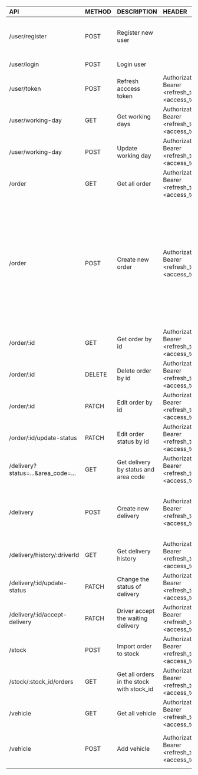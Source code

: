 | API | METHOD | DESCRIPTION | HEADER | BODY |
| :- | :- | :- | :- | :- |
| /user/register | POST | Register new user | | fullname: string <br /> email: string <br /> phone: string <br /> password: string <br /> typeUser: string  |
| /user/login | POST | Login user |  | email: string <br /> password: string |
| /user/token | POST | Refresh acccess token | Authorization: Bearer <refresh_token> <access_token> | email: string |
| /user/working-day | GET | Get working days | Authorization: Bearer <refresh_token> <access_token> | |
| /user/working-day | POST | Update working day | Authorization: Bearer <refresh_token> <access_token> | time: string (recommend using Date.now()) |
| /order | GET | Get all order | Authorization: Bearer <refresh_token> <access_token> | |
| /order | POST | Create new order | Authorization: Bearer <refresh_token> <access_token> | sender_address: string <br /> receiver_address: string <br/>payment_type: string<br/> cod_amount: number<br/>note: string<br/>status: string<br/>shipping_fee: number<br/>user_id: objectId<br>items:<br> [{ <br/>name: string, <br>quantity: number, <br>type: string, <br>weight: number<br>}] |
| /order/:id | GET | Get order by id | Authorization: Bearer <refresh_token> <access_token> | |
| /order/:id | DELETE | Delete order by id | Authorization: Bearer <refresh_token> <access_token> | |
| /order/:id | PATCH | Edit order by id | Authorization: Bearer <refresh_token> <access_token> | Data |
| /order/:id/update-status | PATCH | Edit order status by id | Authorization: Bearer <refresh_token> <access_token> | status: string |
| /delivery?status=...&area_code=... | GET | Get delivery by status and area code | Authorization: Bearer <refresh_token> <access_token> | |
| /delivery | POST | Create new delivery | Authorization: Bearer <refresh_token> <access_token> | order_id: string <br /> driver_id: string (optional) <br /> status: string <br /> area_code: number <br /> from: string <br /> to: string |
| /delivery/history/:driverId | GET | Get delivery history | Authorization: Bearer <refresh_token> <access_token> | |
| /delivery/:id/update-status | PATCH | Change the status of delivery | Authorization: Bearer <refresh_token> <access_token> | status: string |
| /delivery/:id/accept-delivery | PATCH | Driver accept the waiting delivery | Authorization: Bearer <refresh_token> <access_token> | driver_id: string |
| /stock| POST | Import order to stock | Authorization: Bearer <refresh_token> <access_token> | order_id: string <br /> stock_id: string <br /> stocker_id: string|
| /stock/:stock_id/orders| GET | Get all orders in the stock with stock_id | Authorization: Bearer <refresh_token> <access_token> |  |
| /vehicle | GET | Get all vehicle | Authorization: Bearer <refresh_token> <access_token> |  |
| /vehicle | POST | Add vehicle | Authorization: Bearer <refresh_token> <access_token> | max_weight: string <br/> from: string <br/> to: string <br/> license_plate_number: string |
